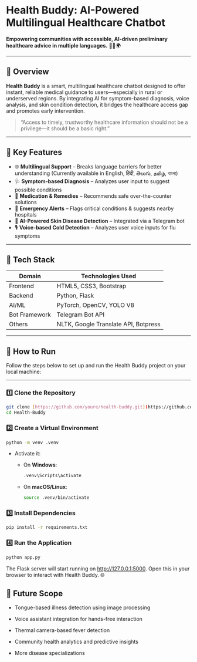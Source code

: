 # Health Buddy: AI-Powered Multilingual Healthcare Chatbot

**Empowering communities with accessible, AI-driven preliminary healthcare advice in multiple languages.** 🏥🤖🌍

---

## 🚀 Overview

**Health Buddy** is a smart, multilingual healthcare chatbot designed to offer instant, reliable medical guidance to users—especially in rural or underserved regions. By integrating AI for symptom-based diagnosis, voice analysis, and skin condition detection, it bridges the healthcare access gap and promotes early intervention.

> “Access to timely, trustworthy healthcare information should not be a privilege—it should be a basic right.”

---

## 🌟 Key Features

- 🌐 **Multilingual Support** – Breaks language barriers for better understanding (Currently available in English, हिंदी, తెలుగు, தமிழ், বাংলা)
- 🩺 **Symptom-based Diagnosis** – Analyzes user input to suggest possible conditions  
- 💊 **Medication & Remedies** – Recommends safe over-the-counter solutions  
- 🚨 **Emergency Alerts** – Flags critical conditions & suggests nearby hospitals  
- 🤖 **AI-Powered Skin Disease Detection** – Integrated via a Telegram bot  
- 🎙️ **Voice-based Cold Detection** – Analyzes user voice inputs for flu symptoms  

---

## 🧠 Tech Stack

| Domain        | Technologies Used                              |
|--------------|--------------------------------------------------|
| Frontend     | HTML5, CSS3, Bootstrap                          |
| Backend      | Python, Flask                                   |
| AI/ML        | PyTorch, OpenCV, YOLO V8                        |
| Bot Framework| Telegram Bot API                                |
| Others       | NLTK, Google Translate API, Botpress            |

---

## 🧪 How to Run

Follow the steps below to set up and run the Health Buddy project on your local machine:

---

### 1️⃣ **Clone the Repository**

```bash
git clone [https://github.com/youre/health-buddy.git](https://github.com/karthiksirimilla/Health-Buddy.git)
cd Health-Buddy
```
### 2️⃣ **Create a Virtual Environment**

```bash
python -m venv .venv
```
  * Activate it:
  
    * On **Windows**:
    
        ```bash
        .venv\Scripts\activate
        ```
    * On **macOS/Linux**:
    
        ```bash
        source .venv/bin/activate
        ```
    
### 3️⃣ **Install Dependencies**

  ```bash
  pip install -r requirements.txt
  ```

### 4️⃣ **Run the Application**
  ```bash
  python app.py
  ```

The Flask server will start running on http://127.0.0.1:5000.
Open this in your browser to interact with Health Buddy. 🌐

## 🎯 **Future Scope**

- Tongue-based illness detection using image processing

- Voice assistant integration for hands-free interaction

- Thermal camera-based fever detection

- Community health analytics and predictive insights

- More disease specializations

